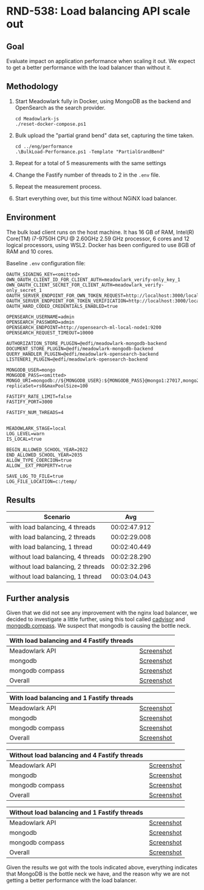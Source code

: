 # RND-538: Load balancing API scale out

## Goal

Evaluate impact on application performance when scaling it out.
We expect to get a better performance with the load balancer than without it.

## Methodology

1. Start Meadowlark fully in Docker, using MongoDB as the backend and OpenSearch
   as the search provider.

   ```pwsh
   cd Meadowlark-js
   ./reset-docker-compose.ps1
   ```

2. Bulk upload the "partial grand bend" data set, capturing the time taken.

   ```pwsh
   cd ../eng/performance
   .\BulkLoad-Performance.ps1 -Template "PartialGrandBend"
   ```

3. Repeat for a total of 5 measurements with the same settings
4. Change the Fastify number of threads to 2 in the `.env` file.
5. Repeat the measurement process.
6. Start everything over, but this time without NGiNX load balancer.

## Environment

The bulk load client runs on the host machine. It has 16 GB of RAM,
Intel(R) Core(TM) i7-9750H CPU @ 2.60GHz   2.59 GHz processor, 6 cores and
12 logical processors, using WSL2. Docker has been configured to use 8GB of RAM
and 10 cores.

Baseline `.env` configuration file:

```none
OAUTH_SIGNING_KEY=<omitted>
OWN_OAUTH_CLIENT_ID_FOR_CLIENT_AUTH=meadowlark_verify-only_key_1
OWN_OAUTH_CLIENT_SECRET_FOR_CLIENT_AUTH=meadowlark_verify-only_secret_1
OAUTH_SERVER_ENDPOINT_FOR_OWN_TOKEN_REQUEST=http://localhost:3000/local/oauth/token
OAUTH_SERVER_ENDPOINT_FOR_TOKEN_VERIFICATION=http://localhost:3000/local/oauth/verify
OAUTH_HARD_CODED_CREDENTIALS_ENABLED=true

OPENSEARCH_USERNAME=admin
OPENSEARCH_PASSWORD=admin
OPENSEARCH_ENDPOINT=http://opensearch-ml-local-node1:9200
OPENSEARCH_REQUEST_TIMEOUT=10000

AUTHORIZATION_STORE_PLUGIN=@edfi/meadowlark-mongodb-backend
DOCUMENT_STORE_PLUGIN=@edfi/meadowlark-mongodb-backend
QUERY_HANDLER_PLUGIN=@edfi/meadowlark-opensearch-backend
LISTENER1_PLUGIN=@edfi/meadowlark-opensearch-backend

MONGODB_USER=mongo
MONGODB_PASS=<omitted>
MONGO_URI=mongodb://${MONGODB_USER}:${MONGODB_PASS}@mongo1:27017,mongo2:27018,mongo3:27019/?replicaSet=rs0&maxPoolSize=100

FASTIFY_RATE_LIMIT=false
FASTIFY_PORT=3000

FASTIFY_NUM_THREADS=4


MEADOWLARK_STAGE=local
LOG_LEVEL=warn
IS_LOCAL=true

BEGIN_ALLOWED_SCHOOL_YEAR=2022
END_ALLOWED_SCHOOL_YEAR=2035
ALLOW_TYPE_COERCION=true
ALLOW__EXT_PROPERTY=true

SAVE_LOG_TO_FILE=true
LOG_FILE_LOCATION=c:/temp/
```

## Results

| Scenario                          | Avg          |
| --------------------------------- | ------------ |
| with load balancing, 4 threads    | 00:02:47.912 |
| with load balancing, 2 threads    | 00:02:29.008 |
| with load balancing, 1 thread     | 00:02:40.449 |
| without load balancing, 4 threads | 00:02:28.290 |
| without load balancing, 2 threads | 00:02:32.296 |
| without load balancing, 1 thread  | 00:03:04.043 |

## Further analysis

Given that we did not see any improvement with the nginx load balancer, we decided to investigate
a little further, using this tool called [cadvisor](https://github.com/google/cadvisor) and
[mongodb compass](https://www.mongodb.com/products/compass).
We suspect that mongodb is causing the bottle neck.

| With load balancing and 4 Fastify threads    |              |
| -------------------------------------------- | ------------ |
| Meadowlark API                               | [Screenshot](./load-balancing-API-scale-out-screenshots/WithLB_4FastifyThreads/MeadowlarkAPI.jpg) |
| mongodb                                      | [Screenshot](./load-balancing-API-scale-out-screenshots/WithLB_4FastifyThreads/Mongo.jpg) |
| mongodb compass                              | [Screenshot](./load-balancing-API-scale-out-screenshots/WithLB_4FastifyThreads/mongo1_compass.jpg) |
| Overall                                      | [Screenshot](./load-balancing-API-scale-out-screenshots/WithLB_4FastifyThreads/Overall.jpg) |

| With load balancing and 1 Fastify threads    |              |
| -------------------------------------------- | ------------ |
| Meadowlark API                               | [Screenshot](./load-balancing-API-scale-out-screenshots/WithLB_1FastifyThreads/MeadowlarkAPI.jpg) |
| mongodb                                      | [Screenshot](./load-balancing-API-scale-out-screenshots/WithLB_1FastifyThreads/Mongo.jpg) |
| mongodb compass                              | [Screenshot](./load-balancing-API-scale-out-screenshots/WithLB_1FastifyThreads/mongo1_compass.jpg) |
| Overall                                      | [Screenshot](./load-balancing-API-scale-out-screenshots/WithLB_1FastifyThreads/Overall.jpg) |

| Without load balancing and 4 Fastify threads |              |
| -------------------------------------------- | ------------ |
| Meadowlark API                               | [Screenshot](./load-balancing-API-scale-out-screenshots/WithoutLB_4FastifyThreads/MeadowlarkAPI.jpg) |
| mongodb                                      | [Screenshot](./load-balancing-API-scale-out-screenshots/WithoutLB_4FastifyThreads/mongo.jpg) |
| mongodb compass                              | [Screenshot](./load-balancing-API-scale-out-screenshots/WithoutLB_4FastifyThreads/mongo1_compas.jpg) |
| Overall                                      | [Screenshot](./load-balancing-API-scale-out-screenshots/WithoutLB_4FastifyThreads/Overall.jpg) |

| Without load balancing and 1 Fastify threads |            |
| -------------------------------------------- | ------------ |
| Meadowlark API                               | [Screenshot](./load-balancing-API-scale-out-screenshots/WithoutLB_4FastifyThreads/MeadowlarkAPI.jpg) |
| mongodb                                      | [Screenshot](./load-balancing-API-scale-out-screenshots/WithoutLB_4FastifyThreads/mongo.jpg) |
| mongodb compass                              | [Screenshot](./load-balancing-API-scale-out-screenshots/WithoutLB_4FastifyThreads/mongo1_compas.jpg) |
| Overall                                      | [Screenshot](./load-balancing-API-scale-out-screenshots/WithoutLB_4FastifyThreads/Overall.jpg) |

Given the results we got with the tools indicated above, everything indicates that
MongoDB is the bottle neck we have, and the reason why we are not getting a
better performance with the load balancer.
